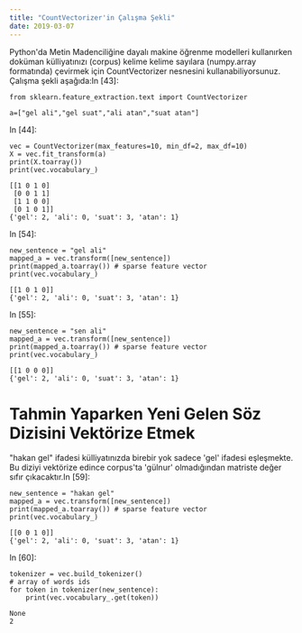 ```yaml
---
title: "CountVectorizer'in Çalışma Şekli"
date: 2019-03-07
---
```


Python'da Metin Madenciliğine dayalı makine öğrenme modelleri kullanırken doküman külliyatınızı (corpus) kelime kelime sayılara (numpy.array formatında) çevirmek için CountVectorizer nesnesini kullanabiliyorsunuz. Çalışma şekli aşağıda:In \[43\]:

```
from sklearn.feature_extraction.text import CountVectorizer

a=["gel ali","gel suat","ali atan","suat atan"]

```

In \[44\]:

```
vec = CountVectorizer(max_features=10, min_df=2, max_df=10)  
X = vec.fit_transform(a)
print(X.toarray())
print(vec.vocabulary_)

```

```
[[1 0 1 0]
 [0 0 1 1]
 [1 1 0 0]
 [0 1 0 1]]
{'gel': 2, 'ali': 0, 'suat': 3, 'atan': 1}

```

In \[54\]:

```
new_sentence = "gel ali"
mapped_a = vec.transform([new_sentence])
print(mapped_a.toarray()) # sparse feature vector
print(vec.vocabulary_)

```

```
[[1 0 1 0]]
{'gel': 2, 'ali': 0, 'suat': 3, 'atan': 1}

```

In \[55\]:

```
new_sentence = "sen ali"
mapped_a = vec.transform([new_sentence])
print(mapped_a.toarray()) # sparse feature vector
print(vec.vocabulary_)

```

```
[[1 0 0 0]]
{'gel': 2, 'ali': 0, 'suat': 3, 'atan': 1}

```

# Tahmin Yaparken Yeni Gelen Söz Dizisini Vektörize Etmek

"hakan gel" ifadesi külliyatınızda birebir yok sadece 'gel' ifadesi eşleşmekte. Bu diziyi vektörize edince corpus'ta 'gülnur' olmadığından matriste değer sıfır çıkacaktır.In \[59\]:

```
new_sentence = "hakan gel"
mapped_a = vec.transform([new_sentence])
print(mapped_a.toarray()) # sparse feature vector
print(vec.vocabulary_)

```

```
[[0 0 1 0]]
{'gel': 2, 'ali': 0, 'suat': 3, 'atan': 1}

```

In \[60\]:

```
tokenizer = vec.build_tokenizer()
# array of words ids
for token in tokenizer(new_sentence):
    print(vec.vocabulary_.get(token))

```

```
None
2
```
